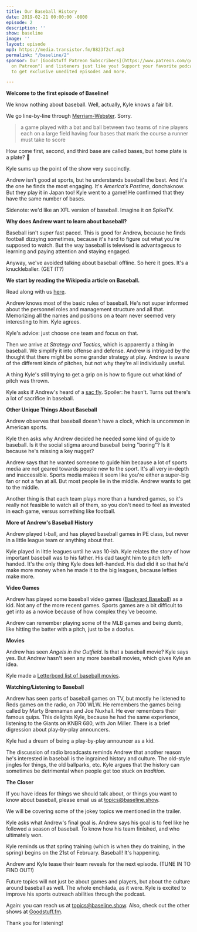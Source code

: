 ```yaml
---
title: Our Baseball History
date: 2019-02-21 00:00:00 -0800
episode: 2
description: ''
show: baseline
image: ''
layout: episode
mp3: https://media.transistor.fm/8823f2cf.mp3
permalink: "/baseline/2"
sponsor: Our [Goodstuff Patreon Subscribers](https://www.patreon.com/goodstuff "Goodstuff
  on Patreon") and listeners just like you! Support your favorite podcasts directly
  to get exclusive unedited episodes and more.

---
```

**Welcome to the first episode of Baseline!**

We know nothing about baseball. Well, actually, Kyle knows a fair bit.

We go line-by-line through [Merriam-Webster](https://www.merriam-webster.com/dictionary/baseball). Sorry.

> a game played with a bat and ball between two teams of nine players each on a large field having four bases that mark the course a runner must take to score

How come first, second, and third base are called bases, but home plate is a plate? 🤔

Kyle sums up the point of the show very succinctly.

Andrew isn't good at sports, but he understands baseball the best. And it's the one he finds the most engaging. It's *America's Pastime*, donchaknow. But they play it in Japan too! Kyle went to a game! He confirmed that they have the same number of bases.

Sidenote: we'd like an XFL version of baseball. Imagine it on SpikeTV.

**Why does Andrew want to learn about baseball?**

Baseball isn't *super* fast paced. This is good for Andrew, because he finds football dizzying sometimes, because it's hard to figure out what you're supposed to watch. But the way baseball is televised is advantageous to learning and paying attention and staying engaged.

Anyway, we've avoided talking about baseball offline. So here it goes. It's a knuckleballer. (GET IT?)

**We start by reading the Wikipedia article on Baseball.**

Read along with us [here](https://en.wikipedia.org/wiki/Baseball).

Andrew knows most of the basic rules of baseball. He's not super informed about the personnel roles and management structure and all that. Memorizing all the names and positions on a team never seemed very interesting to him. Kyle agrees.

Kyle's advice: just choose one team and focus on that.

Then we arrive at *Strategy and Tactics*, which is apparently a thing in baseball. We simplify it into offense and defense. Andrew is intrigued by the thought that there might be some grander strategy at play. Andrew is aware of the different kinds of pitches, but not why they're all individually useful.

A thing Kyle's still trying to get a grip on is how to figure out what kind of pitch was thrown.

Kyle asks if Andrew's heard of a [sac fly](https://en.wikipedia.org/wiki/Sacrifice_fly). Spoiler: he hasn't. Turns out there's a lot of sacrifice in baseball.

**Other Unique Things About Baseball**

Andrew observes that baseball doesn't have a clock, which is uncommon in American sports.

Kyle then asks why Andrew decided he needed some kind of guide to baseball. Is it the social stigma around baseball being "boring"? Is it because he's missing a key nugget?

Andrew says that he wanted someone to guide him because a lot of sports media are not geared towards people new to the sport. It's all very in-depth and inaccessible. Sports media makes it seem like you're either a super-big fan or not a fan at all. But most people lie in the middle. Andrew wants to get to the middle.

Another thing is that each team plays more than a hundred games, so it's really not feasible to watch all of them, so you don't need to feel as invested in each game, versus something like football.

**More of Andrew's Baseball History**

Andrew played t-ball, and has played baseball games in PE class, but never in a little league team or anything about that.

Kyle played in little leagues until he was 10-ish. Kyle relates the story of how important baseball was to his father. His dad taught him to pitch left-handed. It's the only thing Kyle does left-handed. His dad did it so that he'd make more money when he made it to the big leagues, because lefties make more.

**Video Games**

Andrew has played some baseball video games ([Backyard Baseball](https://en.wikipedia.org/wiki/Backyard_Baseball)) as a kid. Not any of the more recent games. Sports games are a bit difficult to get into as a novice because of how complex they've become.

Andrew can remember playing some of the MLB games and being dumb, like hitting the batter with a pitch, just to be a doofus.

**Movies**

Andrew has seen *Angels in the Outfield*. Is that a baseball movie? Kyle says yes. But Andrew hasn't seen any more baseball movies, which gives Kyle an idea.

Kyle made a [Letterboxd list of baseball movies](https://letterboxd.com/kyle/list/baseline/).

**Watching/Listening to Baseball**

Andrew has seen parts of baseball games on TV, but mostly he listened to Reds games on the radio, on 700 WLW. He remembers the games being called by Marty Brennaman and Joe Nuxhall. He ever remembers their famous quips. This delights Kyle, because he had the same experience, listening to the Giants on KNBR 680, with Jon Miller. There is a brief digression about play-by-play announcers.

Kyle had a dream of being a play-by-play announcer as a kid.

The discussion of radio broadcasts reminds Andrew that another reason he's interested in baseball is the ingrained history and culture. The old-style jingles for things, the old ballparks, etc. Kyle argues that the history can sometimes be detrimental when people get too stuck on *tradition*.

**The Closer**

If you have ideas for things we should talk about, or things you want to know about baseball, please email us at topics@baseline.show.

We will be covering some of the jokey topics we mentioned in the trailer.

Kyle asks what Andrew's final goal is. Andrew says his goal is to feel like he followed a season of baseball. To know how his team finished, and who ultimately won.

Kyle reminds us that spring training (which is when they do training, in the spring) begins on the 21st of February. Baseball! It's happening.

Andrew and Kyle tease their team reveals for the next episode. (TUNE IN TO FIND OUT!)

Future topics will not just be about games and players, but about the culture around baseball as well. The whole enchilada, as it were. Kyle is excited to improve his sports outreach abilities through the podcast.

Again: you can reach us at topics@baseline.show. Also, check out the other shows at [Goodstuff.fm](https://goodstuff.fm/).

Thank you for listening!